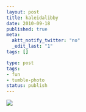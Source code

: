 ```yaml
---
layout: post
title: kaleidalibby
date: 2010-09-18
published: true
meta:
  aktt_notify_twitter: "no"
  _edit_last: "1"
tags: []

type: post
tags:
- fun
- tumble-photo
status: publish
---
```

[![](http://liblab.net/andyeick/files/2010/09/photo2-200x300.jpg)](http://liblab.net/andyeick/files/2010/09/photo2.jpg)
